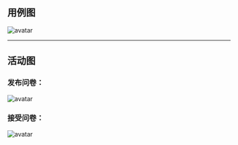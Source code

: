 
## 用例图

![avatar](/src/picture/money_usecase.png)  

---

## 活动图

### 发布问卷：  

![avatar](/src/picture/money_activity_post.png)

### 接受问卷：

![avatar](/src/picture/money_activity_recieve.png)


